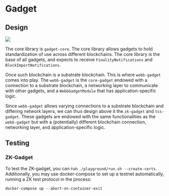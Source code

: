 # Gadget

## Design


![](./resources/gadget.png)

The core library is `gadget-core`. The core library allows gadgets to hold standardization of use across different blockchains. The core library is the base of all gadgets, and expects to receive `FinalityNotifications` and `BlockImportNotifications`.

Once such blockchain is a substrate blockchain. This is where `webb-gadget` comes into play. The `webb-gadget` is the `core-gadget` endowed with a connection to a substrate blockchain, a networking layer to communicate with other gadgets, and a `WebbGadgetModule` that has application-specific logic. 

Since `webb-gadget` allows varying connections to a substrate blockchain and differing network layers, we can thus design above it the `zk-gadget` and `tss-gadget`. These gadgets are endowed with the same functionalities as the `webb-gadget` but with a (potentially) different blockchain connection, networking layer, and application-specific logic.

## Testing

### ZK-Gadget
To test the ZK-gadget, you can run `./playground/run.sh --create-certs`. Additionally, you may use docker-compose to set up a testnet automatically, running a ZK test protocol in the process:

`docker-compose up --abort-on-container-exit`